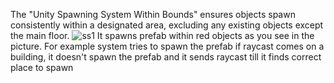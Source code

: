 The "Unity Spawning System Within Bounds" ensures objects spawn consistently within a designated area, excluding any existing objects except the main floor.
![ss1](https://github.com/utkug/Unity-Spawning-System-Within-Bounds/assets/121403248/40f5d3d8-45f1-4a22-97a0-f70fffc06687)
It spawns prefab within red objects as you see in the picture. For example system tries to spawn the prefab if raycast comes on a building, it doesn't spawn the prefab and it sends raycast till it finds correct place to spawn
